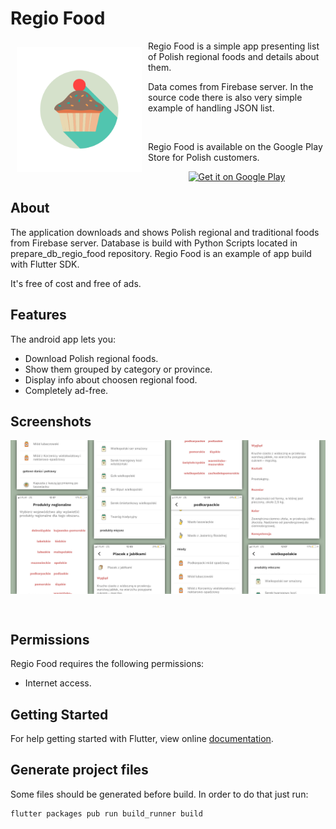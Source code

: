 # Regio Food

<img src="/readme/icon.png" align="left"
width="200" hspace="10" vspace="10">

Regio Food is a simple app presenting list of Polish regional foods and details about them.

Data comes from Firebase server. In the source code there is also very simple example of handling JSON list.

<br />

Regio Food is available on the Google Play Store for Polish customers.

<p align="center">
<a href="https://play.google.com/store/apps/details?id=com.scz.regiofood">
    <img alt="Get it on Google Play"
        height="80"
        src="https://play.google.com/intl/en_us/badges/images/generic/en_badge_web_generic.png" />
</a>  

## About

The application downloads and shows Polish regional and traditional foods from Firebase server. Database is build with Python Scripts located in prepare_db_regio_food repository. Regio Food is an example of app build with Flutter SDK.

It's free of cost and free of ads.

## Features

The android app lets you:
- Download Polish regional foods.
- Show them grouped by category or province.
- Display info about choosen regional food.
- Completely ad-free.

## Screenshots

<img src="/readme/grafika_top.png" align="center">

&nbsp;

## Permissions

Regio Food requires the following permissions:
- Internet access.

## Getting Started

For help getting started with Flutter, view online
[documentation](https://flutter.io/).

## Generate project files

Some files should be generated before build. In order to do that just run:
```
flutter packages pub run build_runner build
```
